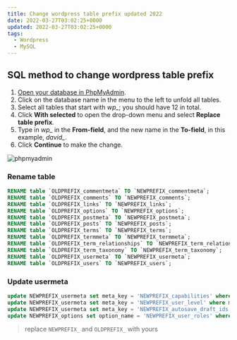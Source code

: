 ```yaml
---
title: Change wordpress table prefix updated 2022
date: 2022-03-27T03:02:25+0000
updated: 2022-03-27T03:02:25+0000
tags:
  - Wordpress
  - MySQL
---
```


## SQL method to change wordpress table prefix
1.  [Open your database in PhpMyAdmin](/p/search.html?q=access+database+phpmyadmin).
2.  Click on the database name in the menu to the left to unfold all tables.
3.  Select all tables that start with *wp_*; you should have 12 in total.
4.  Click **With selected** to open the drop-down menu and select **Replace table prefix**.
5.  Type in *wp_* in the **From-field**, and the new name in the **To-field**, in this example, *david_*.
6.  Click **Continue** to make the change.

![phpmyadmin](https://help.one.com/hc/article_attachments/360003288777/table-prefix-database.png)

### Rename table
```sql
RENAME table `OLDPREFIX_commentmeta` TO `NEWPREFIX_commentmeta`;
RENAME table `OLDPREFIX_comments` TO `NEWPREFIX_comments`;
RENAME table `OLDPREFIX_links` TO `NEWPREFIX_links`;
RENAME table `OLDPREFIX_options` TO `NEWPREFIX_options`;
RENAME table `OLDPREFIX_postmeta` TO `NEWPREFIX_postmeta`;
RENAME table `OLDPREFIX_posts` TO `NEWPREFIX_posts`;
RENAME table `OLDPREFIX_terms` TO `NEWPREFIX_terms`;
RENAME table `OLDPREFIX_termmeta` TO `NEWPREFIX_termmeta`;
RENAME table `OLDPREFIX_term_relationships` TO `NEWPREFIX_term_relationships`;
RENAME table `OLDPREFIX_term_taxonomy` TO `NEWPREFIX_term_taxonomy`;
RENAME table `OLDPREFIX_usermeta` TO `NEWPREFIX_usermeta`;
RENAME table `OLDPREFIX_users` TO `NEWPREFIX_users`;
```
### Update usermeta
```sql
update NEWPREFIX_usermeta set meta_key = 'NEWPREFIX_capabilities' where meta_key = 'OLDPREFIX_capabilities';
update NEWPREFIX_usermeta set meta_key = 'NEWPREFIX_user_level' where meta_key = 'OLDPREFIX_user_level';
update NEWPREFIX_usermeta set meta_key = 'NEWPREFIX_autosave_draft_ids' where meta_key = 'OLDPREFIX_autosave_draft_ids';
update NEWPREFIX_options set option_name = 'NEWPREFIX_user_roles' where option_name = 'OLDPREFIX_user_roles';
```
> replace `NEWPREFIX_` and `OLDPREFIX_` with yours
